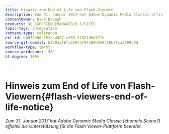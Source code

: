 ```yaml
---
title: Hinweis zum End of Life von Flash-Viewern
description: Zum 31. Januar 2017 hat Adobe Dynamic Media Classic offiziell die Unterstützung für die Flash Viewer-Plattform beendet.
contentOwner: Rick Brough
products: SG_EXPERIENCEMANAGER/6.5/SITES
topic-tags: integration
content-type: reference
exl-id: bb87898d-252e-4907-af03-11021d0d57fe
source-git-commit: b220adf6fa3e9faf94389b9a9416b7fca2f89d9d
workflow-type: tm+mt
source-wordcount: '38'
ht-degree: 100%

---
```


# Hinweis zum End of Life von Flash-Viewern{#flash-viewers-end-of-life-notice}

*Zum 31. Januar 2017 hat Adobe Dynamic Media Classic (ehemals Scene7) offiziell die Unterstützung für die Flash Viewer-Plattform beendet.*

<!-- *For more information about this important change, see the following FAQ website:*

[https://docs.adobe.com/content/docs/en/aem/6-1/administer/integration/marketing-cloud/scene7/flash-eol.html](https://docs.adobe.com/content/docs/en/aem/6-1/administer/integration/marketing-cloud/scene7/flash-eol.html). -->
